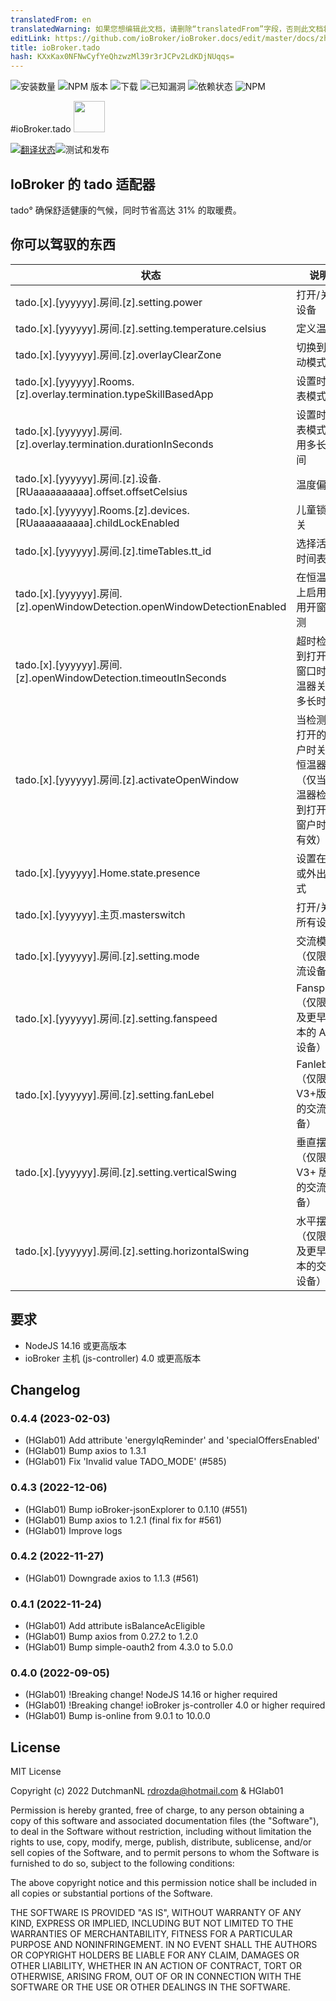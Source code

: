 ```yaml
---
translatedFrom: en
translatedWarning: 如果您想编辑此文档，请删除“translatedFrom”字段，否则此文档将再次自动翻译
editLink: https://github.com/ioBroker/ioBroker.docs/edit/master/docs/zh-cn/adapterref/iobroker.tado/README.md
title: ioBroker.tado
hash: KXxKax0NFNwCyfYeQhzwzMl39r3rJCPv2LdKDjNUqqs=
---
```

![安装数量](http://iobroker.live/badges/tado-stable.svg)
![NPM 版本](http://img.shields.io/npm/v/iobroker.tado.svg)
![下载](https://img.shields.io/npm/dm/iobroker.tado.svg)
![已知漏洞](https://snyk.io/test/github/DrozmotiX/ioBroker.tado/badge.svg)
![依赖状态](https://img.shields.io/librariesio/release/npm/iobroker.tado)
![NPM](https://nodei.co/npm/iobroker.tado.png?downloads=true)

#ioBroker.tado
<img src="./admin/tado.png" width="50" height="50">

[![翻译状态](https://weblate.iobroker.net/widgets/adapters/-/tado/svg-badge.svg)](https://weblate.iobroker.net/engage/adapters/?utm_source=widget)![测试和发布](https://github.com/DrozmotiX/ioBroker.tado/workflows/Test%20and%20Release/badge.svg)

## IoBroker 的 tado 适配器
tado° 确保舒适健康的气候，同时节省高达 31% 的取暖费。

## 你可以驾驭的东西
|状态 |说明 |
| ----- | ----------- |
| tado.[x].[yyyyyy].房间.[z].setting.power |打开/关闭设备 |
| tado.[x].[yyyyyy].房间.[z].setting.temperature.celsius |定义温度 |
| tado.[x].[yyyyyy].房间.[z].overlayClearZone |切换到自动模式 |
| tado.[x].[yyyyyy].Rooms.[z].overlay.termination.typeSkillBasedApp |设置时间表模式 |
| tado.[x].[yyyyyy].房间.[z].overlay.termination.durationInSeconds |设置时间表模式应用多长时间 |
| tado.[x].[yyyyyy].房间.[z].设备.[RUaaaaaaaaaa].offset.offsetCelsius |温度偏移 |
| tado.[x].[yyyyyy].Rooms.[z].devices.[RUaaaaaaaaaa].childLockEnabled |儿童锁开/关 |
| tado.[x].[yyyyyy].房间.[z].timeTables.tt_id |选择活动时间表 |
| tado.[x].[yyyyyy].房间.[z].openWindowDetection.openWindowDetectionEnabled |在恒温器上启用/禁用开窗检测 |
| tado.[x].[yyyyyy].房间.[z].openWindowDetection.timeoutInSeconds |超时检测到打开的窗口时恒温器关闭多长时间 |
| tado.[x].[yyyyyy].房间.[z].activateOpenWindow |当检测到打开的窗户时关闭恒温器（仅当恒温器检测到打开的窗户时才有效）|
| tado.[x].[yyyyyy].Home.state.presence |设置在家或外出模式 |
| tado.[x].[yyyyyy].主页.masterswitch |打开/关闭所有设备 |
| tado.[x].[yyyyyy].房间.[z].setting.mode |交流模式（仅限交流设备）|
| tado.[x].[yyyyyy].房间.[z].setting.fanspeed | Fanspeed（仅限 V3 及更早版本的 AC 设备）|
| tado.[x].[yyyyyy].房间.[z].setting.fanLebel | Fanlebel（仅限V3+版本的交流设备）|
| tado.[x].[yyyyyy].房间.[z].setting.verticalSwing |垂直摆动（仅限 V3+ 版本的交流设备）|
| tado.[x].[yyyyyy].房间.[z].setting.horizontalSwing |水平摆动（仅限 V3 及更早版本的交流设备）|

## 要求
* NodeJS 14.16 或更高版本
* ioBroker 主机 (js-controller) 4.0 或更高版本

## Changelog
<!--
    Placeholder for the next version (at the beginning of the line):
    ### __WORK IN PROGRESS__
-->
### 0.4.4 (2023-02-03)
* (HGlab01) Add attribute 'energyIqReminder' and 'specialOffersEnabled'
* (HGlab01) Bump axios to 1.3.1
* (HGlab01) Fix 'Invalid value TADO_MODE' (#585)

### 0.4.3 (2022-12-06)
* (HGlab01) Bump ioBroker-jsonExplorer to 0.1.10 (#551)
* (HGlab01) Bump axios to 1.2.1 (final fix for #561)
* (HGlab01) Improve logs

### 0.4.2 (2022-11-27)
* (HGlab01) Downgrade axios to 1.1.3 (#561)

### 0.4.1 (2022-11-24)
* (HGlab01) Add attribute isBalanceAcEligible
* (HGlab01) Bump axios from 0.27.2 to 1.2.0
* (HGlab01) Bump simple-oauth2 from 4.3.0 to 5.0.0

### 0.4.0 (2022-09-05)
* (HGlab01) !Breaking change! NodeJS 14.16 or higher required
* (HGlab01) !Breaking change! ioBroker js-controller 4.0 or higher required
* (HGlab01) Bump is-online from 9.0.1 to 10.0.0

## License
MIT License

Copyright (c) 2022 DutchmanNL <rdrozda@hotmail.com> & HGlab01

Permission is hereby granted, free of charge, to any person obtaining a copy
of this software and associated documentation files (the "Software"), to deal
in the Software without restriction, including without limitation the rights
to use, copy, modify, merge, publish, distribute, sublicense, and/or sell
copies of the Software, and to permit persons to whom the Software is
furnished to do so, subject to the following conditions:

The above copyright notice and this permission notice shall be included in all
copies or substantial portions of the Software.

THE SOFTWARE IS PROVIDED "AS IS", WITHOUT WARRANTY OF ANY KIND, EXPRESS OR
IMPLIED, INCLUDING BUT NOT LIMITED TO THE WARRANTIES OF MERCHANTABILITY,
FITNESS FOR A PARTICULAR PURPOSE AND NONINFRINGEMENT. IN NO EVENT SHALL THE
AUTHORS OR COPYRIGHT HOLDERS BE LIABLE FOR ANY CLAIM, DAMAGES OR OTHER
LIABILITY, WHETHER IN AN ACTION OF CONTRACT, TORT OR OTHERWISE, ARISING FROM,
OUT OF OR IN CONNECTION WITH THE SOFTWARE OR THE USE OR OTHER DEALINGS IN THE
SOFTWARE.